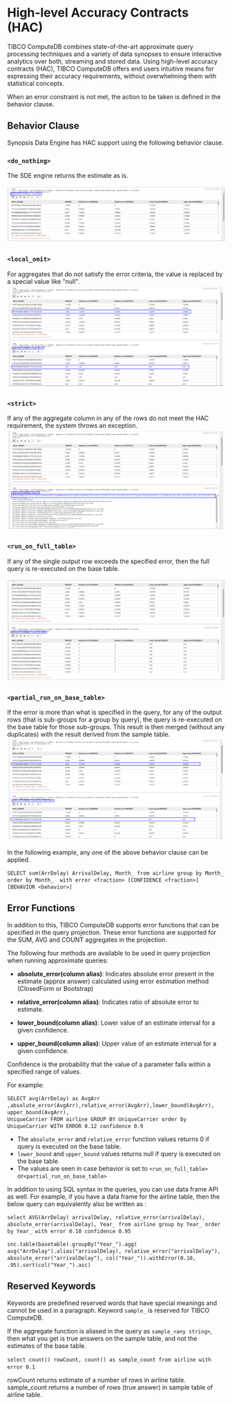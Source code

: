 # High-level Accuracy Contracts (HAC)

TIBCO ComputeDB combines state-of-the-art approximate query processing techniques and a variety of data synopses to ensure interactive analytics over both, streaming and stored data. Using high-level accuracy contracts (HAC), TIBCO ComputeDB offers end users intuitive means for expressing their accuracy requirements, without overwhelming them with statistical concepts.

When an error constraint is not met, the action to be taken is defined in the behavior clause. 

## Behavior Clause
Synopsis Data Engine has HAC support using the following behavior clause. 

### `<do_nothing>`
The SDE engine returns the estimate as is. 

![DO NOTHING](../Images/aqp_donothing.png)

### `<local_omit>`
For aggregates that do not satisfy the error criteria, the value is replaced by a special value like "null". 
![LOCAL OMIT](../Images/aqp_localomit.png)


### `<strict>`
If any of the aggregate column in any of the rows do not meet the HAC requirement, the system throws an exception. 
![Strict](../Images/aqp_strict.png)

### `<run_on_full_table>`
If any of the single output row exceeds the specified error, then the full query is re-executed on the base table.

![RUN OF FULL TABLE](../Images/aqp_runonfulltable.png)

### `<partial_run_on_base_table>`
If the error is more than what is specified in the query, for any of the output rows (that is sub-groups for a group by query), the query is re-executed on the base table for those sub-groups.  This result is then merged (without any duplicates) with the result derived from the sample table. 
![PARTIAL RUN ON BASE TABLE](../Images/aqp_partialrunonbasetable.png)

In the following example, any one of the above behavior clause can be applied. 

```pre
SELECT sum(ArrDelay) ArrivalDelay, Month_ from airline group by Month_ order by Month_  with error <fraction> [CONFIDENCE <fraction>] [BEHAVIOR <behavior>]
```

## Error Functions
In addition to this, TIBCO ComputeDB supports error functions that can be specified in the query projection. These error functions are supported for the SUM, AVG and COUNT aggregates in the projection. 

The following four methods are available to be used in query projection when running approximate queries:

* **absolute_error(column alias)**: Indicates absolute error present in the estimate (approx answer) calculated using error estimation method (ClosedForm or Bootstrap) 

* **relative_error(column alias)**: Indicates ratio of absolute error to estimate.

* **lower_bound(column alias)**: Lower value of an estimate interval for a given confidence.

* **upper_bound(column alias)**: Upper value of an estimate interval for a given confidence.

Confidence is the probability that the value of a parameter falls within a specified range of values.

For example:

```pre
SELECT avg(ArrDelay) as AvgArr ,absolute_error(AvgArr),relative_error(AvgArr),lower_bound(AvgArr), upper_bound(AvgArr),
UniqueCarrier FROM airline GROUP BY UniqueCarrier order by UniqueCarrier WITH ERROR 0.12 confidence 0.9
```
* The `absolute_error` and `relative_error` function values returns 0 if query is executed on the base table. 
* `lower_bound` and `upper_bound` values returns null if query is executed on the base table. 
* The values are seen in case behavior is set to `<run_on_full_table>` or`<partial_run_on_base_table>`

In addition to using SQL syntax in the queries, you can use data frame API as well. 
For example, if you have a data frame for the airline table, then the below query can equivalently also be written as :

```pre
select AVG(ArrDelay) arrivalDelay, relative_error(arrivalDelay), absolute_error(arrivalDelay), Year_ from airline group by Year_ order by Year_ with error 0.10 confidence 0.95
```

```pre
snc.table(basetable).groupBy("Year_").agg( avg("ArrDelay").alias("arrivalDelay), relative_error("arrivalDelay"), absolute_error("arrivalDelay"), col("Year_")).withError(0.10, .95).sort(col("Year_").asc) 
```

## Reserved Keywords
Keywords are predefined reserved words that have special meanings and cannot be used in a paragraph. Keyword `sample_` is reserved for TIBCO ComputeDB.

If the aggregate function is aliased in the query as `sample_<any string>`, then what you get is true answers on the sample table, and not the estimates of the base table.

`select count() rowCount, count() as sample_count from airline with error 0.1`

rowCount returns estimate of a number of rows in airline table.
sample_count returns a number of rows (true answer) in sample table of airline table.

